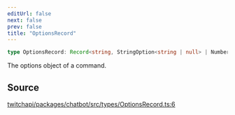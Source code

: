 ```yaml
---
editUrl: false
next: false
prev: false
title: "OptionsRecord"
---
```


```ts
type OptionsRecord: Record<string, StringOption<string | null> | NumberOption<number | null> | BooleanOption<boolean | null> | MentionOption<null, boolean>>;
```

The options object of a command.

## Source

[twitchapi/packages/chatbot/src/types/OptionsRecord.ts:6](https://github.com/pablornc/twitchapi//blob/3baa008ac8be1133cbb9253985d5d4cd48b4e780/packages/chatbot/src/types/OptionsRecord.ts#L6)
